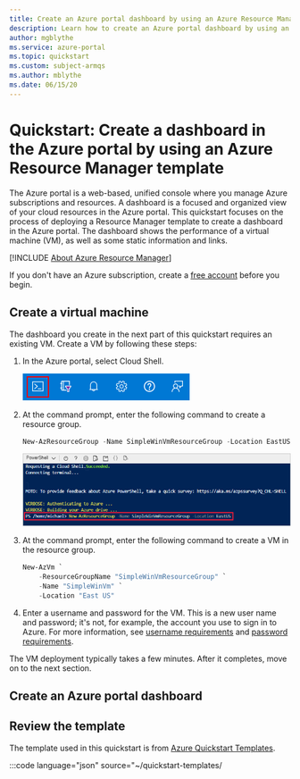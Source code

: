 ```yaml
---
title: Create an Azure portal dashboard by using an Azure Resource Manager template
description: Learn how to create an Azure portal dashboard by using an Azure Resource Manager template.
author: mgblythe
ms.service: azure-portal
ms.topic: quickstart
ms.custom: subject-armqs
ms.author: mblythe
ms.date: 06/15/20
---
```


# Quickstart: Create a dashboard in the Azure portal by using an Azure Resource Manager template

The Azure portal is a web-based, unified console where you manage Azure subscriptions and resources. A dashboard is a focused and organized view of your cloud resources in the Azure portal. This quickstart focuses on the process of deploying a Resource Manager template to create a dashboard in the Azure portal. The dashboard shows the performance of a virtual machine (VM), as well as some static information and links.

[!INCLUDE [About Azure Resource Manager](../../includes/resource-manager-quickstart-introduction.md)]

If you don't have an Azure subscription, create a [free account](https://azure.microsoft.com/free/?WT.mc_id=A261C142F) before you begin.

## Create a virtual machine

The dashboard you create in the next part of this quickstart requires an existing VM. Create a VM by following these steps:

1. In the Azure portal, select Cloud Shell.

    ![Select Cloud shell from the Azure portal ribbon](media/quick-create-template/cloud-shell.png)

1. At the command prompt, enter the following command to create a resource group.

    ```powershell
    New-AzResourceGroup -Name SimpleWinVmResourceGroup -Location EastUS
    ```

    ![Copy a command into the command prompt](media/quick-create-template/command-prompt.png)

1. At the command prompt, enter the following command to create a VM in the resource group.

    ```powershell
    New-AzVm `
        -ResourceGroupName "SimpleWinVmResourceGroup" `
        -Name "SimpleWinVm" `
        -Location "East US" 
    ```

1. Enter a username and password for the VM. This is a new user name and password; it's not, for example, the account you use to sign in to Azure. For more information, see [username requirements](..articles/virtual-machines/windows/faq#what-are-the-username-requirements-when-creating-a-vm) and [password requirements](..articles/virtual-machines/windows/faq#what-are-the-password-requirements-when-creating-a-vm).

The VM deployment typically takes a few minutes. After it completes, move on to the next section.

## Create an Azure portal dashboard

<!-- The second H2 must start with "Create a". For example,  'Create a Key Vault', 'Create a virtual machine', etc. -->

## Review the template

<!-- The first sentence must be the following sentence. Use a link to the quickstart gallery that begins with https://azure.microsoft.com/resources/templates/.  -->

The template used in this quickstart is from [Azure Quickstart Templates]().

<!-- After the first sentence, add a JSON code fence that links to the quickstart template. Customers have provided feedback that they prefer to see the whole template. We recommend you include the entire template in your article. If your template is too long to show in the quickstart (more than 250 lines), you can instead add a sentence that says - `The template for this article is too long to show here. To view the template, see [azuredeploy.json](link to template's raw output)`.

The syntax for the code fence is: -->

:::code language="json" source="~/quickstart-templates/<TEMPLATE NAME>/azuredeploy.json" range="000-000" highlight="000-000":::

<!-- For visibility, use highlight for the template's "resources": section. -->

<!-- After the JSON code fence, a list of each resourceType from the JSON must exist with a link to the template reference starting with /azure/templates. List the resourceType links in the same order as in the template.

For example:

* [**Microsoft.KeyVault/vaults**](/azure/templates/microsoft.keyvault/vaults): create an Azure key vault.
* [**Microsoft.KeyVault/vaults/secrets**](/azure/templates/microsoft.keyvault/vaults/secrets): create an key vault secret.

The URL usually appears as, for example, https://docs.microsoft.com/en-us/azure/templates/Microsoft.Network/2019-11-01/loadBalancers for loadbalancer of Microsoft.Network. Remove the API version from the URL so that the URL redirects to the latest version.
-->

* [Azure resource type](link to the template reference)
* [Azure resource type](link to the template reference)

<!-- List additional quickstart templates. For example: [Azure Quickstart Templates](https://azure.microsoft.com/resources/templates/?resourceType=Microsoft.Keyvault&pageNumber=1&sort=Popular).
Notice the resourceType and sort elements in the URL.
-->

## Deploy the template

<!--
 One of the following options must be included:

  - **CLI**: In an Azure CLI Interactive code fence must contain **az deployment group create**. For example:

    ```azurecli-interactive
    read -p "Enter a project name that is used for generating resource names:" projectName &&
    read -p "Enter the location (i.e. centralus):" location &&
    templateUri="https://raw.githubusercontent.com/Azure/azure-quickstart-templates/master/101-storage-account-create/azuredeploy.json" &&
    resourceGroupName="${projectName}rg" &&
    az group create --name $resourceGroupName --location "$location" &&
    az deployment group create --resource-group $resourceGroupName --template-uri  $templateUri
    echo "Press [ENTER] to continue ..." &&
    read
    ```

  - **PowerShell**: In an Azure PowerShell Interactive code fence must contain **New-AzResourceGroupDeployment**. For example:

    ```azurepowershell-interactive
    $projectName = Read-Host -Prompt "Enter a project name that is used for generating resource names"
    $location = Read-Host -Prompt "Enter the location (i.e. centralus)"
    $templateUri = "https://raw.githubusercontent.com/Azure/azure-quickstart-templates/master/101-storage-account-create/azuredeploy.json"

    $resourceGroupName = "${projectName}rg"

    New-AzResourceGroup -Name $resourceGroupName -Location "$location"
    New-AzResourceGroupDeployment -ResourceGroupName $resourceGroupName -TemplateUri $templateUri

    Read-Host -Prompt "Press [ENTER] to continue ..."
    ```

  - **Portal**: Use a button with description **Deploy to Azure**, and the shared image ../media/template-deployments/deploy-to-azure.svg. The template link starts with https://portal.azure.com/#create/Microsoft.Template/uri/.
  
    ```markdown
    [![Deploy to Azure](../media/template-deployments/deploy-to-azure.svg)](https://portal.azure.com/#create/Microsoft.Template/uri/https%3A%2F%2Fraw.githubusercontent.com%2FAzure%2Fazure-quickstart-templates%2Fmaster%2F101-key-vault-create%2Fazuredeploy.json)
    ```

    The shared button image is in [GitHub](https://github.com/MicrosoftDocs/azure-docs-pr/blob/master/articles/media/template-deployments/deploy-to-azure.svg). To find more information about this deployment option, see [Use a deployment button to deploy templates from GitHub repository](https://docs.microsoft.com/azure/azure-resource-manager/templates/deploy-to-azure-button).
 -->

## Review deployed resources

<!-- You can also use the title "Validate the deployment". -->

<!-- Include a portal screenshot of the resources or use interactive Azure CLI and Azure PowerShell commands to show the deployed resources. -->

You can either use the Azure portal to check the deployed resources, or use Azure CLI or Azure PowerShell script to list the deployed resources.

## Clean up resources

<!-- Include a paragraph that explains how to delete unneeded resources. Add a portal screenshot or use interactive Azure CLI and Azure PowerShell commands to clean up the resources. -->

When no longer needed, delete the resource group, which deletes the resources in the resource group.

<!--

Choose Azure CLI, Azure PowerShell, or Azure portal to delete the resource group.

Here are the samples for Azure CLI and Azure PowerShell:

```azurecli-interactive
echo "Enter the Resource Group name:" &&
read resourceGroupName &&
az group delete --name $resourceGroupName &&
echo "Press [ENTER] to continue ..."
```

```azurepowershell-interactive
$resourceGroupName = Read-Host -Prompt "Enter the Resource Group name"
Remove-AzResourceGroup -Name $resourceGroupName
Write-Host "Press [ENTER] to continue..."
```

-->

## Next steps

For a step-by-step tutorial that guides you through the process of creating a template, see:

> [!div class="nextstepaction"]
> [ Tutorial: Create and deploy your first Azure Resource Manager template](/azure/azure-resource-manager/templates/template-tutorial-create-first-template)